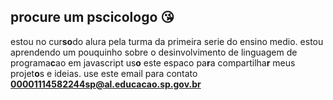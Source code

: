 ## procure um pscicologo 😘​
estou no cur**so**do alura pela turma da primeira serie do ensino medio.
estou aprendendo um pouquinho sobre o desinvolvimento de linguagem de programa**c**ao em javascript
us**o** este espaco pa**r**a compartilha**r** meus projet**o**s e ideias.
use este email para contato **00001114582244sp@al.educacao.sp.gov.br**
